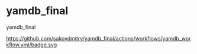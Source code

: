 # yamdb_final
yamdb_final

https://github.com/sakovdmitry/yamdb_final/actions/workflows/yamdb_workflow.yml/badge.svg
